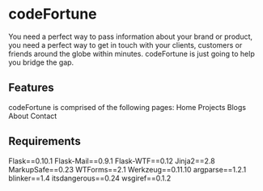 # codeFortune
You need a perfect way to pass information about your brand
or product, you need a perfect way to get in touch with your
clients, customers or friends around the globe within minutes.
codeFortune is just going to help you bridge the gap.

## Features
codeFortune is comprised of the following pages:
Home
Projects
Blogs
About
Contact

## Requirements
Flask==0.10.1
Flask-Mail==0.9.1
Flask-WTF==0.12
Jinja2==2.8
MarkupSafe==0.23
WTForms==2.1
Werkzeug==0.11.10
argparse==1.2.1
blinker==1.4
itsdangerous==0.24
wsgiref==0.1.2
